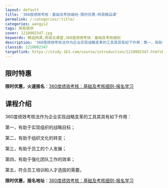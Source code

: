 ```yaml
---
layout: default
title: '360度绩效考核：基础及考核细则-限时优惠-网易精品课'
permalink: /:categories/:title/
categories: wangyi2
tags: 网易提供
cover: 1210002347.jpg
keywords: 精选网课,网易云课堂,360度绩效考核：基础及考核细则
description: '360度绩效考核法作为企业实现战略变革的工具其具有如下作用：第一，有助于实现组织的战略目标；第二，有助于组织文化的转变；'
classid: 1210002347
targetlink: https://study.163.com/course/introduction/1210002347.htm?share=1&shareId=1025206652&utm_campaign=share&utm_medium=iphoneShare&utm_source=&utm_u=1025206652
---
```


## 限时特惠

**限时优惠，火速报名**：[360度绩效考核：基础及考核细则-报名学习](https://study.163.com/course/introduction/1210002347.htm?share=1&shareId=1025206652&utm_campaign=share&utm_medium=iphoneShare&utm_source=&utm_u=1025206652)

## 课程介绍

360度绩效考核法作为企业实现战略变革的工具其具有如下作用：

第一，有助于实现组织的战略目标；

第二，有助于组织文化的转变；

第三，有助于员工的个人发展；

第四，有助于强化团队工作的效率；

第五，符合员工培训和人才选拔的需要。

**限时优惠，报名地址**：[360度绩效考核：基础及考核细则-报名学习](https://study.163.com/course/introduction/1210002347.htm?share=1&shareId=1025206652&utm_campaign=share&utm_medium=iphoneShare&utm_source=&utm_u=1025206652)

